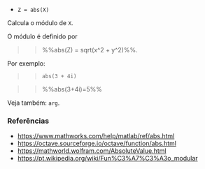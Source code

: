 * `Z = abs(X)`

Calcula o módulo de `X`.

O módulo é definido por

>> %%abs(Z) = sqrt(x^2 + y^2)%%.

Por exemplo:

>> `abs(3 + 4i)`

>> %%abs(3+4i)=5%%

Veja também: `arg`.

### Referências

* https://www.mathworks.com/help/matlab/ref/abs.html
* https://octave.sourceforge.io/octave/function/abs.html
* https://mathworld.wolfram.com/AbsoluteValue.html
* https://pt.wikipedia.org/wiki/Fun%C3%A7%C3%A3o_modular
